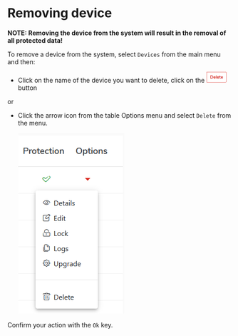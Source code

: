 # Removing device

**NOTE: Removing the device from the system will result in the removal of all protected data!**

To remove a device from the system, select `Devices` from the main menu and then:

* Click on the name of the device you want to delete, click on the ![](../../.gitbook/assets/deletebuttonsmall.png) button


or

* Click the arrow icon from the table Options menu and select `Delete` from the menu.

  ​![](../../.gitbook/assets/deviceoptions.png)​

Confirm your action with the `Ok` key.

